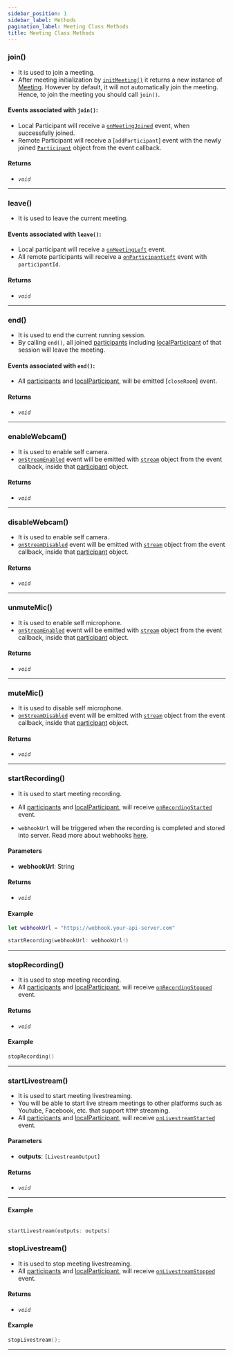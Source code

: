 ```yaml
---
sidebar_position: 1
sidebar_label: Methods
pagination_label: Meeting Class Methods
title: Meeting Class Methods
---
```


<div class="sdk-api-ref-only-h4">

### join()

- It is used to join a meeting.
- After meeting initialization by [`initMeeting()`](../initMeeting) it returns a new instance of [Meeting](./introduction). However by default, it will not automatically join the meeting. Hence, to join the meeting you should call `join()`.

#### Events associated with `join()`:

- Local Participant will receive a [`onMeetingJoined`](./events#onmeetingjoined) event, when successfully joined.
- Remote Participant will receive a [`addParticipant`] event with the newly joined [`Participant`](../participant-class/introduction) object from the event callback.

#### Returns

- _`void`_

---

### leave()

- It is used to leave the current meeting.

#### Events associated with `leave()`:

- Local participant will receive a [`onMeetingLeft`](./events#onmeetingleft) event.
- All remote participants will receive a [`onParticipantLeft`](./events#onparticipantleft) event with `participantId`.

#### Returns

- _`void`_

---

### end()

- It is used to end the current running session.
- By calling `end()`, all joined [participants](./properties#participants) including [localParticipant](./properties#localparticipant) of that session will leave the meeting.

#### Events associated with `end()`:

- All [participants](./properties#participants) and [localParticipant](./properties#localparticipant), will be emitted [`closeRoom`] event.

#### Returns

- _`void`_

---

### enableWebcam()

- It is used to enable self camera.
- [`onStreamEnabled`](../participant-class/events#onstreamenabled) event will be emitted with [`stream`](../stream-class/introduction) object from the event callback, inside that [participant](../participant-class/introduction) object.

#### Returns

- _`void`_

---

### disableWebcam()

- It is used to enable self camera.
- [`onStreamDisabled`](../participant-class/events#onstreamdisabled) event will be emitted with [`stream`](../stream-class/introduction) object from the event callback, inside that [participant](../participant-class/introduction) object.

#### Returns

- _`void`_

---

### unmuteMic()

- It is used to enable self microphone.
- [`onStreamEnabled`](../participant-class/events#onstreamenabled) event will be emitted with [`stream`](../stream-class/introduction) object from the event callback, inside that [participant](../participant-class/introduction) object.

#### Returns

- _`void`_

---

### muteMic()

- It is used to disable self microphone.
- [`onStreamDisabled`](../participant-class/events#onstreamdisabled) event will be emitted with [`stream`](../stream-class/introduction) object from the event callback, inside that [participant](../participant-class/introduction) object.

#### Returns

- _`void`_

---

### startRecording()

- It is used to start meeting recording.
- All [participants](./properties#participants) and [localParticipant](./properties#localparticipant), will receive [`onRecordingStarted`](./events#onrecordingstarted) event.

- `webhookUrl` will be triggered when the recording is completed and stored into server. Read more about webhooks [here](https://en.wikipedia.org/wiki/Webhook).

#### Parameters

- **webhookUrl**: String

#### Returns

- _`void`_

#### Example

```swift
let webhookUrl = "https://webhook.your-api-server.com"

startRecording(webhookUrl: webhookUrl!)
```

---

### stopRecording()

- It is used to stop meeting recording.
- All [participants](./properties#participants) and [localParticipant](./properties#localparticipant), will receive [`onRecordingStopped`](./events#onrecordingstopped) event.

#### Returns

- _`void`_

#### Example

```swift
stopRecording()
```

---

### startLivestream()

- It is used to start meeting livestreaming.
- You will be able to start live stream meetings to other platforms such as Youtube, Facebook, etc. that support `RTMP` streaming.
- All [participants](./properties#participants) and [localParticipant](./properties#localparticipant), will receive [`onLivestreamStarted`](./events#onlivestreamstarted) event.

#### Parameters

- **outputs**: `[LivestreamOutput]`

#### Returns

- _`void`_

---

#### Example

```swift

startLivestream(outputs: outputs)
```

### stopLivestream()

- It is used to stop meeting livestreaming.
- All [participants](./properties#participants) and [localParticipant](./properties#localparticipant), will receive [`onLivestreamStopped`](./events#onlivestreamstopped) event.

#### Returns

- _`void`_

#### Example

```swift
stopLivestream();
```

---

</div>
